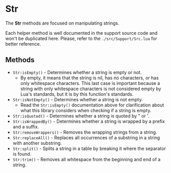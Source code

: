 # Str

The **Str** methods are focused on manipulating strings.

Each helper method is well documented in the support source code and won't
be duplicated here. Please, refer to the `./src/Support/Src.lua` for better
reference.

## Methods

* `Str:isEmpty()` - Determines whether a string is empty or not.
    * By empty, it means that the string is nil, has no characters, or has 
    only whitespace characters. This last case is important because a 
    string with only whitespace characters is not considered empty by Lua's 
    standards, but it is by this function's standards.
* `Str:isNotEmpty()` - Determines whether a string is not empty.
    * Read the `Str:isEmpty()` documentation above for clarification about
    what this library considers when checking if a string is empty.
* `Str:isQuoted()` - Determines whether a string is quoted by " or '.
* `Str:isWrappedBy()` - Determines whether a string is wrapped by a prefix 
and a suffix.
* `Str:removeWrappers()` - Removes the wrapping strings from a string.
* `Str:replaceAll()` - Replaces all occurrences of a substring in a string 
with another substring.
* `Str:split()` - Splits a string in a table by breaking it where the separator is found.
* `Str:trim()` - Removes all whitespace from the beginning and end of a 
string.